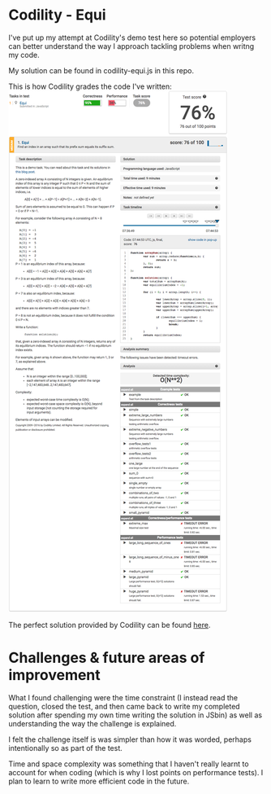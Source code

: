 # Codility - Equi
I've put up my attempt at Codility's demo test here so potential employers can better understand the way I approach tackling problems when writng my code.

My solution can be found in codility-equi.js in this repo.

This is how Codility grades the code I've written:
![Test results - Codility](test-results.png)

The perfect solution provided by Codility can be found [here](http://blog.codility.com/2011/03/solutions-for-task-equi.html).

# Challenges & future areas of improvement
What I found challenging were the time constraint (I instead read the question, closed the test, and then came back to write my completed solution after spending my own time writing the solution in JSbin) as well as understanding the way the challenge is explained.

I felt the challenge itself is was simpler than how it was worded, perhaps intentionally so as part of the test.

Time and space complexity was something that I haven't really learnt to account for when coding (which is why I lost points on performance tests). I plan to learn to write more efficient code in the future.